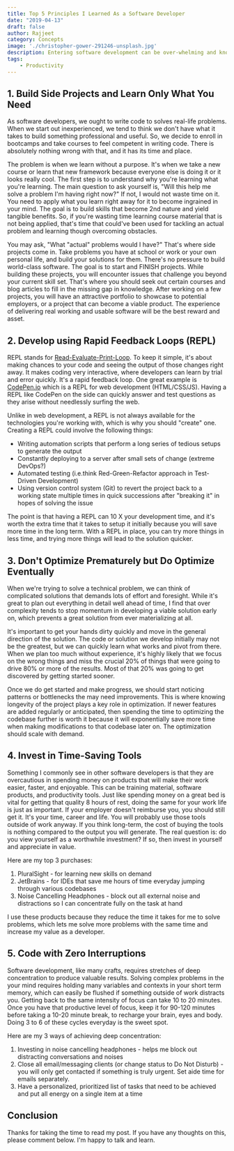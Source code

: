 ```yaml
---
title: Top 5 Principles I Learned As a Software Developer 
date: "2019-04-13"
draft: false
author: Rajjeet
category: Concepts
image: './christopher-gower-291246-unsplash.jpg'
description: Entering software development can be over-whelming and knowing what to focus on is half the battle. In this post, I talk about some of the underlying principles I learned over my 3 years of development experience. 
tags: 
    - Productivity
---
```


## 1. Build Side Projects and Learn Only What You Need
As software developers, we ought to write code to solves real-life problems.
When we start out inexperienced, we tend to think we don't have what it takes to build something professional and useful.
So, we decide to enroll in bootcamps and take courses to feel competent in writing code. 
There is absolutely nothing wrong with that, and it has its time and place.

The problem is when we learn without a purpose. It's when we take a new course or learn that new framework because 
everyone else is doing it or it looks really cool. The first step is to understand why you're learning what you're learning. 
The main question to ask yourself is, "Will this help me solve a problem I'm having right now?" If not, I would not 
waste time on it. You need to apply what you learn right away for it to become ingrained in your mind. 
The goal is to build skills that become 2nd nature and yield tangible benefits.
So, if you're wasting time learning course material that is not being applied, that's time that could've been used
for tackling an actual problem and learning though overcoming obstacles.  
 
You may ask, "What "actual" problems would I have?" That's where side projects come in.
Take problems you have at school or work or your own personal life, and build your solutions for them.
There's no pressure to build world-class software. The goal is to start and FINISH projects. 
While building these projects, you will encounter issues that challenge you beyond your current 
skill set. That's where you should seek out certain courses and blog articles to fill in the missing gap in knowledge.
After working on a few projects, you will have an attractive portfolio to showcase to potential employers, 
or a project that can become a viable product. 
The experience of delivering real working and usable software will be the best reward and asset. 

## 2. Develop using Rapid Feedback Loops (REPL)
REPL stands for [Read-Evaluate-Print-Loop](https://en.wikipedia.org/wiki/Read%E2%80%93eval%E2%80%93print_loop).
To keep it simple, it's about making chances to your code and seeing the output of those changes right away.
It makes coding very interactive, where developers can learn by trial and error quickly. It's a rapid feedback loop.
One great example is [CodePen.io](https://codepen.io/pen/) which is a REPL for web development (HTML/CSS/JS). 
Having a REPL like CodePen on the side can quickly answer and test questions as they arise without needlessly surfing the web. 

Unlike in web development, a REPL is not always available for the technologies you're working with, 
which is why you should "create" one.
Creating a REPL could involve the following things: 
* Writing automation scripts that perform a long series of tedious setups to generate the output
* Constantly deploying to a server after small sets of change (extreme DevOps?)
* Automated testing (i.e.think Red-Green-Refactor approach in Test-Driven Development)
* Using version control system (Git) to revert the project back to a working state multiple times in quick successions after "breaking it" in hopes of solving the issue   
  
The point is that having a REPL can 10 X your development time, and it's worth the extra time 
that it takes to setup it initially because you will save more time in the long term. With a REPL in place,
you can try more things in less time, and trying more things will lead to the solution quicker.
 
## 3. Don't Optimize Prematurely but Do Optimize Eventually
When we're trying to solve a technical problem, we can think of complicated solutions that demands lots of effort
and foresight. While it's great to plan out everything in detail well ahead of time, I find that over complexity tends to 
stop momentum in developing a viable solution early on, which prevents a great solution from ever materializing at all.

It's important to get your hands dirty quickly and move in the general direction of the solution. The code or solution 
we develop initially may not be the greatest, but we can quickly learn what works and pivot from there.
When we plan too much without experience, it's highly likely that we focus on the wrong things and miss the crucial 20% of 
things that were going to drive 80% or more of the results. Most of that 20% was going to get discovered by getting started sooner.

Once we do get started and make progress, we should start noticing patterns or bottlenecks the may need improvements. 
This is where knowing longevity of the project plays a key role in optimization. 
If newer features are added regularly or anticipated, then spending the time to optimizing the codebase further is worth it because
it will exponentially save more time when making modifications to that codebase later on. The optimization should scale with demand. 

## 4. Invest in Time-Saving Tools 
Something I commonly see in other software developers is that they are overcautious in spending money on products that 
will make their work easier, faster, and enjoyable. This can be training material, software products, and productivity tools.
Just like spending money on a great bed is vital for getting that quality 8 hours of rest, doing the same for your 
work life is just as important. If your employer doesn't reimburse you, you should still get it. It's your time, career and life.
You will probably use those tools outside of work anyway. If you think long-term, the cost of buying the tools is nothing
compared to the output you will generate. The real question is: do you view yourself as a worthwhile investment? If so, then
invest in yourself and appreciate in value.   

Here are my top 3 purchases:
1. PluralSight - for learning new skills on demand 
2. JetBrains - for IDEs that save me hours of time everyday jumping through various codebases
3. Noise Cancelling Headphones - block out all external noise and distractions so I can concentrate fully on the task at hand

I use these products because they reduce the time it takes for me to solve problems, which lets me solve more problems
with the same time and increase my value as a developer. 

## 5. Code with Zero Interruptions
Software development, like many crafts, requires stretches of deep concentration to produce valuable results. 
Solving complex problems in the your mind requires holding many variables and contexts in your short term memory, which 
can easily be flushed if something outside of work distracts you. Getting back to the same intensity of focus can take
10 to 20 minutes. Once you have that productive level of focus, keep it for 90-120 minutes before taking a 10-20 minute break,
to recharge your brain, eyes and body. Doing 3 to 6 of these cycles everyday is the sweet spot. 

Here are my 3 ways of achieving deep concentration:
1. Investing in noise cancelling headphones - helps me block out distracting conversations and noises
2. Close all email/messaging clients (or change status to Do Not Disturb) - you will only get contacted if something is truly urgent. Set aide time for emails separately. 
3. Have a personalized, prioritized list of tasks that need to be achieved and put all energy on a single item at a time        

## Conclusion
Thanks for taking the time to read my post. If you have any thoughts on this, please comment below. I'm happy to talk and learn.  


  




